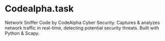 # Codealpha.task
Network Sniffer Code by CodeAlpha Cyber Security. Captures &amp; analyzes network traffic in real-time, detecting potential security threats. Built with Python &amp; Scapy.
